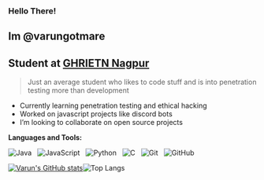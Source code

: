 ### Hello There!
## Im @varungotmare
## Student at [GHRIETN Nagpur](https://ghrietn.raisoni.net/)

> Just an average student who likes to code stuff and is into penetration testing more than development

- Currently learning penetration testing and ethical hacking
- Worked on javascript projects like discord bots
- I’m looking to collaborate on open source projects

**Languages and Tools:** 

![Java](https://img.shields.io/badge/-Java-black?logo=java&style=social)&nbsp;&nbsp;
![JavaScript](https://img.shields.io/badge/-JavaScript-black?logo=javascript&style=social)&nbsp;&nbsp;
![Python](https://img.shields.io/badge/-Python-black?logo=Python&style=social)&nbsp;&nbsp;
![C](https://img.shields.io/badge/-C-black?logo=c&style=social)&nbsp;&nbsp;
![Git](https://img.shields.io/badge/-Git-black?logo=git&style=social)&nbsp;&nbsp;
![GitHub](https://img.shields.io/badge/-GitHub-black?logo=github&style=social)&nbsp;&nbsp;

[![Varun's GitHub stats](https://github-readme-stats.vercel.app/api?username=varungotmare&show_icons=true&theme=dark)](https://github.com/varungotmare/github-readme-stats)![Top Langs](https://github-readme-stats.vercel.app/api/top-langs/?username=varungotmare&hide=TeX&layout=compact)
